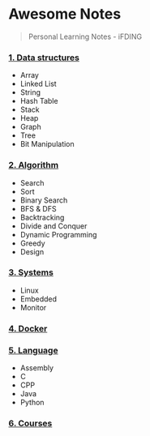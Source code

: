 # Awesome Notes

>Personal Learning Notes - iFDING

### [1. Data structures](./data-structures/README.md)

* Array
* Linked List
* String
* Hash Table
* Stack
* Heap
* Graph
* Tree
* Bit Manipulation

### [2. Algorithm](./algorithm/README.md)

* Search
* Sort
* Binary Search
* BFS & DFS
* Backtracking
* Divide and Conquer
* Dynamic Programming
* Greedy
* Design

### [3. Systems](./systems/README.md)

* Linux
* Embedded
* Monitor

### [4. Docker](./docker/README.md)

### [5. Language](./language/README.md)

* Assembly
* C
* CPP
* Java
* Python

### [6. Courses](computer-science-courses.md)
